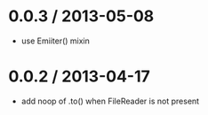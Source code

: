
0.0.3 / 2013-05-08 
==================

  * use Emiiter() mixin

0.0.2 / 2013-04-17 
==================

  * add noop of .to() when FileReader is not present
